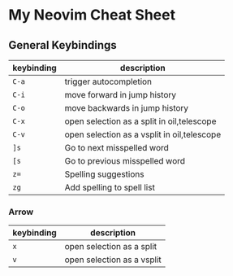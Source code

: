 # My Neovim Cheat Sheet

## General Keybindings

| keybinding | description                                 |
| ---------- | ------------------------------------------- |
| `C-a`      | trigger autocompletion                      |
| `C-i`      | move forward in jump history                |
| `C-o`      | move backwards in jump history              |
| `C-x`      | open selection as a split in oil,telescope  |
| `C-v`      | open selection as a vsplit in oil,telescope |
| `]s`       | Go to next misspelled word                  |
| `[s`       | Go to previous misspelled word              |
| `z=`       | Spelling suggestions                        |
| `zg`       | Add spelling to spell list                  |

### Arrow

| keybinding | description                |
| ---------- | -------------------------- |
| `x`        | open selection as a split  |
| `v`        | open selection as a vsplit |
